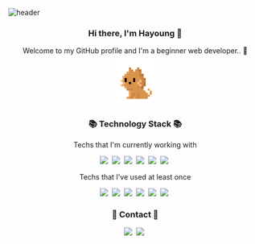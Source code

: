 
![header](https://capsule-render.vercel.app/api?type=waving&color=dcd0ff&height=200&section=header&text=Kim%20Hayoung&fontColor=FFFFF0&fontAlign=75&fontAlignY=40&fontSize=60)

<h3 align="center"> Hi there, I'm Hayoung 👋 </h3>
<p align="center">
Welcome to my GitHub profile and I'm a beginner web developer.. 🌱 <br>
<img height="100" src="https://raw.githubusercontent.com/carrothay/carrothay/master/images/cat.gif" alt="cat gif moving its tail." />
</p>

<h3 align="center">📚 Technology Stack 📚</h3>
<p align="center">Techs that I'm currently working with</p>
<p align="center">
 <img src="https://img.shields.io/badge/Java-007396?style=flat-square&logo=Java&logoColor=white"/></a>&nbsp
 <img src="https://img.shields.io/badge/Javascript-F7DF1E?style=flat-square&logo=javascript&logoColor=white"/></a>&nbsp
 <img src="https://img.shields.io/badge/Css-1572B6?style=flat-square&logo=css3&logoColor=white"/></a>&nbsp
 <img src="https://img.shields.io/badge/SpringBoot-6DB33F?style=flat-square&logo=Spring&logoColor=white"/></a>&nbsp
 <img src="https://img.shields.io/badge/Mysql-4479A1?style=flat-square&logo=MySql&logoColor=white"/></a>&nbsp
 <img src="https://img.shields.io/badge/Oracle-F80000?style=flat-squre&logo=Oracle&logoColor=white"/>&nbsp
</p>

<p align="center">Techs that I've used at least once</p>
<p align="center">
 <img src="https://img.shields.io/badge/Bootstrap-7952B3?style=flat-square&logo=Bootstrap&logoColor=white"/></a>&nbsp
 <img src="https://img.shields.io/badge/C-A8B9CC?style=flat-square&logo=C&logoColor=white"/></a>&nbsp
 <img src="https://img.shields.io/badge/C++-00599C?style=flat-square&logo=C%2B%2B&logoColor=white"/></a>&nbsp
 <img src="https://img.shields.io/badge/jQuery-0769AD?style=flat-square&logo=jQuery&logoColor=white"/></a>&nbsp
 <img src="https://img.shields.io/badge/Spring-6DB33F?style=flat-square&logo=Spring&logoColor=white"/></a>&nbsp
 <img src="https://img.shields.io/badge/Apache Tomcat-F8DC75?style=flat-squre&logo=ApacheTomcat&logoColor=white"/>&nbsp
</p>

<h3 align="center">📧 Contact 📧</h3>
<div align=center>
 <a href="mailto:hazel.hykim@gmail.com"><img src="https://img.shields.io/badge/Gmail-EA4335?style=flat-square&logo=Gmail&logoColor=white&link=hazel.hykim@gmail.com"/></a>&nbsp
 <a href="https://www.linkedin.com/in/kim-hayoung-hazel/"><img src="https://img.shields.io/badge/-LinkedIn-0A66C2?style=flat-square&logo=Linkedin&logoColor=white&link=https://www.linkedin.com/in/kim-hayoung-hazel/"/></a>&nbsp
</div>

<!-- hidden
 [![Anurag's github stats](https://github-readme-stats.vercel.app/api?username=carrothay)](https://github.com/anuraghazra/github-readme-stats)
 [![Top Langs](https://github-readme-stats.vercel.app/api/top-langs/?username=carrothay&layout=compact)](https://github.com/anuraghazra/github-readme-stats)
-->
